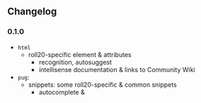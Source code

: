 ## Changelog


### 0.1.0

- `html`
  - roll20-specific element & attributes
    - recognition, autosuggest
    - intellisense documentation & links to Community Wiki
- `pug`:
  - snippets: some roll20-specific & common snippets
    - autocomplete &  
